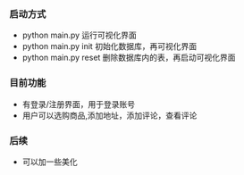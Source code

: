 ### 启动方式
- python main.py 运行可视化界面
- python main.py init 初始化数据库，再可视化界面
- python main.py reset 删除数据库内的表，再启动可视化界面

### 目前功能
- 有登录/注册界面，用于登录账号 
- 用户可以选购商品,添加地址，添加评论，查看评论

### 后续
- 可以加一些美化 
